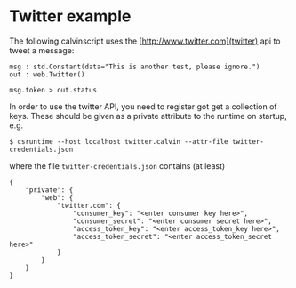 # Twitter example #

The following calvinscript uses the [http://www.twitter.com](twitter) api to tweet a message:

	msg : std.Constant(data="This is another test, please ignore.")
	out : web.Twitter()
	
	msg.token > out.status


In order to use the twitter API, you need to register got get a collection of keys. These  should be given as a private
attribute to the runtime on startup, e.g.

    $ csruntime --host localhost twitter.calvin --attr-file twitter-credentials.json

where the file `twitter-credentials.json` contains (at least)

	{
		"private": {
			"web": {
				"twitter.com": {
					"consumer_key": "<enter consumer key here>",
					"consumer_secret": "<enter consumer secret here>",
					"access_token_key": "<enter access_token_key here>",
					"access_token_secret": "<enter access_token_secret here>"
				}
			}
		}
	}
